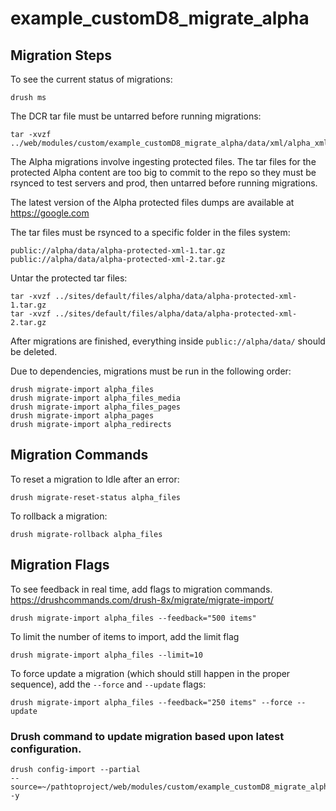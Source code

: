 # example_customD8_migrate_alpha

## Migration Steps

To see the current status of migrations:
```
drush ms
```
The DCR tar file must be untarred before running migrations:
```
tar -xvzf ../web/modules/custom/example_customD8_migrate_alpha/data/xml/alpha_xml.tar.gz
```

The Alpha migrations involve ingesting protected files. The tar files for the protected Alpha content are too big to commit to the repo so they must be rsynced to test servers and prod, then untarred before running migrations.

The latest version of the Alpha protected files dumps are available at https://google.com

The tar files must be rsynced to a specific folder in the files system:
```
public://alpha/data/alpha-protected-xml-1.tar.gz
public://alpha/data/alpha-protected-xml-2.tar.gz
```
Untar the protected tar files:
```
tar -xvzf ../sites/default/files/alpha/data/alpha-protected-xml-1.tar.gz
tar -xvzf ../sites/default/files/alpha/data/alpha-protected-xml-2.tar.gz
```
After migrations are finished, everything inside `public://alpha/data/` should be deleted.

Due to dependencies, migrations must be run in the following order:

```
drush migrate-import alpha_files
drush migrate-import alpha_files_media
drush migrate-import alpha_files_pages
drush migrate-import alpha_pages
drush migrate-import alpha_redirects
```
## Migration Commands
To reset a migration to Idle after an error:
```
drush migrate-reset-status alpha_files
```

To rollback a migration:
```
drush migrate-rollback alpha_files
```

## Migration Flags
To see feedback in real time, add flags to migration commands.
https://drushcommands.com/drush-8x/migrate/migrate-import/

```
drush migrate-import alpha_files --feedback="500 items"
```

To limit the number of items to import, add the limit flag

```
drush migrate-import alpha_files --limit=10
```

To force update a migration (which should still happen in the proper sequence),
add the `--force` and `--update` flags:
```
drush migrate-import alpha_files --feedback="250 items" --force --update
```

### Drush command to update migration based upon latest configuration.
```
drush config-import --partial
--source=~/pathtoproject/web/modules/custom/example_customD8_migrate_alpha/config/install/ -y
```
